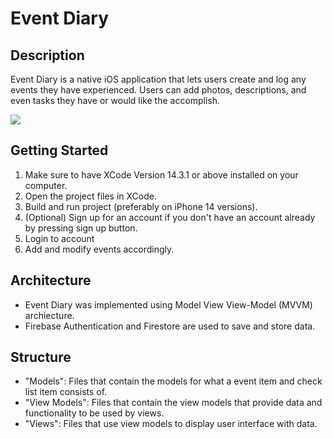 #  Event Diary

## Description

Event Diary is a native iOS application that lets users create and log any events they have experienced. 
Users can add photos, descriptions, and even tasks they have or would like the accomplish. 

![](https://github.com/rzheng2019/EventDiary/blob/main/EventDiaryGif.gif)

## Getting Started

1. Make sure to have XCode Version 14.3.1 or above installed on your computer.
2. Open the project files in XCode.
3. Build and run project (preferably on iPhone 14 versions).
4. (Optional) Sign up for an account if you don't have an account already by pressing sign up button.
5. Login to account
6. Add and modify events accordingly.

## Architecture

- Event Diary was implemented using Model View View-Model (MVVM) archiecture.
- Firebase Authentication and Firestore are used to save and store data.  

## Structure

- "Models": Files that contain the models for what a event item and check list item consists of.
- "View Models": Files that contain the view models that provide data and functionality to be used by views.
- "Views": Files that use view models to display user interface with data.
